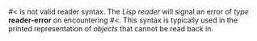  



#&lt; is not valid reader syntax. The *Lisp reader* will signal an error of *type* **reader-error** on encountering #&lt;. This syntax is typically used in the printed representation of *objects* that cannot be read back in. 



